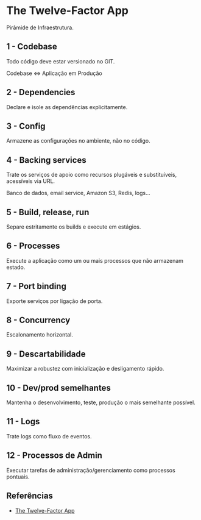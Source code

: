 # The Twelve-Factor App

Pirâmide de Infraestrutura.

## 1 - Codebase

Todo código deve estar versionado no GIT.

Codebase <=> Aplicação em Produção

## 2 - Dependencies

Declare e isole as dependências explicitamente.

## 3 - Config

Armazene as configurações no ambiente, não no código.

## 4 - Backing services

Trate os serviços de apoio como recursos plugáveis e substituíveis, acessíveis via URL.

Banco de dados, email service, Amazon S3, Redis, logs...

## 5 - Build, release, run

Separe estritamente os builds e execute em estágios.

## 6 - Processes

Execute a aplicação como um ou mais processos que não armazenam estado.

## 7 - Port binding

Exporte serviços por ligação de porta.

## 8 - Concurrency

Escalonamento horizontal.

## 9 - Descartabilidade

Maximizar a robustez com inicialização e desligamento rápido.

## 10 - Dev/prod semelhantes

Mantenha o desenvolvimento, teste, produção o mais semelhante possível.

## 11 - Logs

Trate logs como fluxo de eventos.

## 12 - Processos de Admin

Executar tarefas de administração/gerenciamento como processos pontuais.

## Referências
- [The Twelve-Factor App](https://12factor.net/pt_br/)
